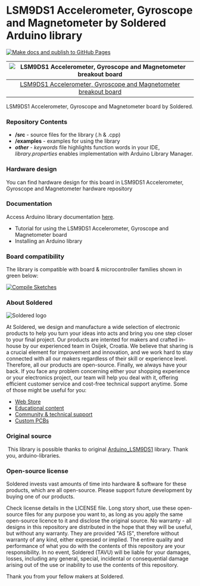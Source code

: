 # LSM9DS1 Accelerometer, Gyroscope and Magnetometer by Soldered Arduino library

[![Make docs and publish to GitHub Pages](https://github.com/e-radionicacom/Soldered-Accelerometer-LSM9DS1-Arduino-library/actions/workflows/make_docs.yml/badge.svg?branch=dev)](https://github.com/e-radionicacom/Soldered-Accelerometer-LSM9DS1-Arduino-library/actions/workflows/make_docs.yml)

| ![LSM9DS1 Accelerometer, Gyroscope and Magnetometer breakout board](https://upload.wikimedia.org/wikipedia/commons/8/8f/Example_image.svg)        |
| :---------------------------------------------------------------------------------------------: |
| [LSM9DS1 Accelerometer, Gyroscope and Magnetometer breakout board](https://www.solde.red/333069)                                                  |

LSM9DS1 Accelerometer, Gyroscope and Magnetometer board by Soldered.

### Repository Contents
- **/src** - source files for the library (.h & .cpp)
- **/examples** - examples for using the library
- ***other*** - *keywords* file highlights function words in your IDE, *library.properties* enables implementation with Arduino Library Manager.

### Hardware design
You can find hardware design for this board in LSM9DS1 Accelerometer, Gyroscope and Magnetometer hardware repository

### Documentation

Access Arduino library documentation [here](https://e-radionicacom.github.io/Soldered-Accelerometer-LSM9DS1-Arduino-library/).

- Tutorial for using the LSM9DS1 Accelerometer, Gyroscope and Magnetometer board
- Installing an Arduino library

### Board compatibility

The library is compatible with board & microcontroller families shown in green below: 

[![Compile Sketches](http://github-actions.40ants.com/e-radionicacom/Soldered-Accelerometer-LSM9DS1-Arduino-library/matrix.svg?branch=dev&only=Compile%20Sketches)](https://github.com/e-radionicacom/Soldered-Accelerometer-LSM9DS1-Arduino-library/actions/workflows/compile_test.yml)

### About Soldered
![Soldered logo](https://raw.githubusercontent.com/e-radionicacom/Soldered-Accelerometer-LSM9DS1-Arduino-library/dev/extras/Logo%20horizontal-2.svg)

At Soldered, we design and manufacture a wide selection of electronic products to help you turn your ideas into acts and bring you one step closer to your final project. Our products are intented for makers and crafted in-house by our experienced team in Osijek, Croatia. We believe that sharing is a crucial element for improvement and innovation, and we work hard to stay connected with all our makers regardless of their skill or experience level. Therefore, all our products are open-source. Finally, we always have your back. If you face any problem concerning either your shopping experience or your electronics project, our team will help you deal with it, offering efficient customer service and cost-free technical support anytime. Some of those might be useful for you:

- [Web Store](https://www.soldered.com)
- [Educational content](https://learn.soldered.com)
- [Community & technical support](https://community.soldered.com)
- [Custom PCBs](https://pcb.soldered.com)


### Original source
​
This library is possible thanks to original [Arduino_LSM9DS1](https://github.com/arduino-libraries/Arduino_LSM9DS1) library. Thank you, arduino-libraries. 


### Open-source license
Soldered invests vast amounts of time into hardware & software for these products, which are all open-source. Please support future development by buying one of our products. 

Check license details in the LICENSE file. Long story short, use these open-source files for any purpose you want to, as long as you apply the same open-source licence to it and disclose the original source. No warranty - all designs in this repository are distributed in the hope that they will be useful, but without any warranty. They are provided "AS IS", therefore without warranty of any kind, either expressed or implied. The entire quality and performance of what you do with the contents of this repository are your responsibility. In no event, Soldered (TAVU) will be liable for your damages, losses, including any general, special, incidental or consequential damage arising out of the use or inability to use the contents of this repository. 

Thank you from your fellow makers at Soldered.


